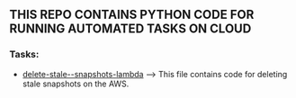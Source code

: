 ## THIS REPO CONTAINS PYTHON CODE FOR RUNNING AUTOMATED TASKS ON CLOUD

### Tasks:
- [delete-stale--snapshots-lambda](https://github.com/IamSatya/python-boto3/blob/main/delete-stale--snapshots-lambda) --> This file contains code for deleting stale snapshots on the AWS.
